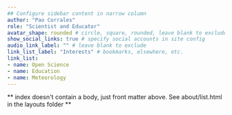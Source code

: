 ```yaml
---
## Configure sidebar content in narrow column
author: "Pao Corrales"
role: "Scientist and Educator"
avatar_shape: rounded # circle, square, rounded, leave blank to exclude
show_social_links: true # specify social accounts in site config
audio_link_label: "" # leave blank to exclude
link_list_label: "Interests" # bookmarks, elsewhere, etc.
link_list:
- name: Open Science
- name: Education
- name: Meteorology
---
```


** index doesn't contain a body, just front matter above.
See about/list.html in the layouts folder **